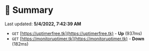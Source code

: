 # 📖 Summary
Last updated: **5/4/2022, 7:42:39 AM**

- `GET` [https://uptimerfree.tk](https://uptimerfree.tk) - **Up** (937ms)
- `GET` [https://monitoruptimer.tk](https://monitoruptimer.tk) - **Down** (182ms)

